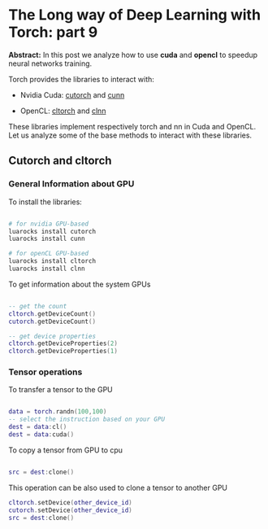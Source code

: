 The Long way of Deep Learning with Torch: part 9
============
**Abstract:** In this post we analyze how to use **cuda** and **opencl** to speedup neural networks training.


Torch provides the libraries to interact with:

- Nvidia Cuda: [cutorch](https://github.com/torch/cutorch) and [cunn](https://github.com/torch/cunn)

- OpenCL: [cltorch](https://github.com/hughperkins/cltorch) and [clnn](https://github.com/hughperkins/clnn)

These libraries implement respectively torch and nn in Cuda and OpenCL. Let us analyze some of the base methods to interact with these libraries.

## Cutorch and cltorch

### General Information about GPU

To install the libraries:

```bash

# for nvidia GPU-based
luarocks install cutorch
luarocks install cunn

# for openCL GPU-based
luarocks install cltorch
luarocks install clnn

```

To get information about the system GPUs

```lua

-- get the count
cltorch.getDeviceCount()
cutorch.getDeviceCount()

-- get device properties
cltorch.getDeviceProperties(2)
cltorch.getDeviceProperties(1)

```

### Tensor operations

To transfer a tensor to the GPU

```lua

data = torch.randn(100,100)
-- select the instruction based on your GPU
dest = data:cl()
dest = data:cuda()
```

To copy a tensor from GPU to cpu

```lua

src = dest:clone()

```
This operation can be also used to clone a tensor to another GPU

```lua
cltorch.setDevice(other_device_id)
cutorch.setDevice(other_device_id)
src = dest:clone()
```
